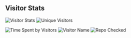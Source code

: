 ## Visitor Stats

![Visitor Stats](https://visitor-badge.laobi.icu/badge?page_id=dr-sanjay.Dr-Sanjay)
![Unique Visitors](https://visitor-badge.laobi.icu/badge?page_id=dr-sanjay.Dr-Sanjay&title=unique%20visitors)

<!-- wakapi-stats-start -->
![Time Spent by Visitors](https://wakapi.dev/api/compat/shield/dr-sanjay/Dr-Sanjay/all-time)
![Visitor Name](https://wakapi.dev/api/compat/shield/dr-sanjay/Dr-Sanjay/all-time/user)
![Repo Checked](https://wakapi.dev/api/compat/shield/dr-sanjay/Dr-Sanjay/all-time/repo)
<!-- wakapi-stats-end -->

